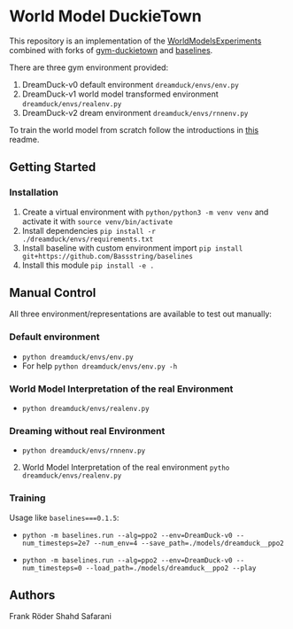 # World Model DuckieTown

This repository is an implementation of the [WorldModelsExperiments](https://github.com/hardmaru/WorldModelsExperiments)
combined with forks of [gym-duckietown](https://github.com/Bassstring/gym-duckietown)
and [baselines](https://github.com/Bassstring/baselines).

There are three gym environment provided:

1. DreamDuck-v0 default environment `dreamduck/envs/env.py`
2. DreamDuck-v1 world model transformed environment `dreamduck/envs/realenv.py`
3. DreamDuck-v2 dream environment `dreamduck/envs/rnnenv.py`

To train the world model from scratch follow the introductions in
[this](https://github.com/Bassstring/dreamduck/blob/master/dreamduck/envs/README.md) readme.

## Getting Started

### Installation

1. Create a virtual environment with `python/python3 -m venv venv` and activate
  it with `source venv/bin/activate`
2. Install dependencies `pip install -r ./dreamduck/envs/requirements.txt`
3. Install baseline with custom environment import
  `pip install  git+https://github.com/Bassstring/baselines`
4. Install this module `pip install -e .`

## Manual Control

All three environment/representations are available to test out manually:

### Default environment

- `python dreamduck/envs/env.py`
- For help `python dreamduck/envs/env.py -h`

### World Model Interpretation of the real Environment

- `python dreamduck/envs/realenv.py`

### Dreaming without real Environment

- `python dreamduck/envs/rnnenv.py`

2. World Model Interpretation of the real environment `pytho dreamduck/envs/realenv.py`

### Training

Usage like `baselines===0.1.5`:

- `python -m baselines.run --alg=ppo2 --env=DreamDuck-v0 --num_timesteps=2e7 --num_env=4 --save_path=./models/dreamduck__ppo2`

- `python -m baselines.run --alg=ppo2 --env=DreamDuck-v0 --num_timesteps=0 --load_path=./models/dreamduck__ppo2 --play`

## Authors

Frank Röder
Shahd Safarani
